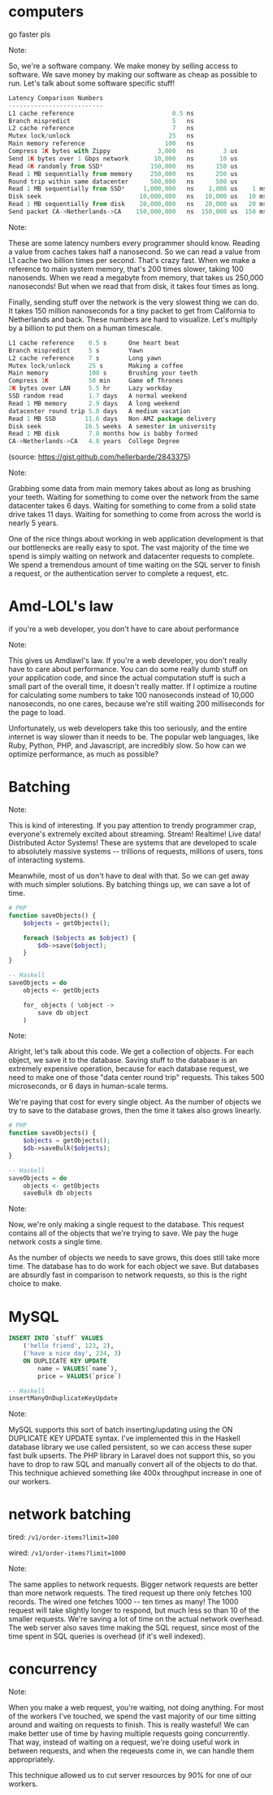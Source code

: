 # computers

go faster pls

Note:

So, we're a software company.
We make money by selling access to software.
We save money by making our software as cheap as possible to run.
Let's talk about some software specific stuff!


```javascript
Latency Comparison Numbers
--------------------------
L1 cache reference                           0.5 ns
Branch mispredict                            5   ns
L2 cache reference                           7   ns                      14x L1 cache
Mutex lock/unlock                           25   ns
Main memory reference                      100   ns                      20x L2 cache, 200x L1 cache
Compress 1K bytes with Zippy             3,000   ns        3 us
Send 1K bytes over 1 Gbps network       10,000   ns       10 us
Read 4K randomly from SSD*             150,000   ns      150 us          ~1GB/sec SSD
Read 1 MB sequentially from memory     250,000   ns      250 us
Round trip within same datacenter      500,000   ns      500 us
Read 1 MB sequentially from SSD*     1,000,000   ns    1,000 us    1 ms  ~1GB/sec SSD, 4X memory
Disk seek                           10,000,000   ns   10,000 us   10 ms  20x datacenter roundtrip
Read 1 MB sequentially from disk    20,000,000   ns   20,000 us   20 ms  80x memory, 20X SSD
Send packet CA->Netherlands->CA    150,000,000   ns  150,000 us  150 ms
```

Note:

These are some latency numbers every programmer should know.
Reading a value from caches takes half a nanosecond.
So we can read a value from L1 cache two billion times per second.
That's crazy fast.
When we make a reference to main system memory, that's 200 times slower, taking 100 nanosends.
When we read a megabyte from memory, that takes us 250,000 nanoseconds!
But when we read that from disk, it takes four times as long.

Finally, sending stuff over the network is the very slowest thing we can do.
It takes 150 million nanoseconds for a tiny packet to get from California to Netherlands and back.
These numbers are hard to visualize.
Let's  multiply by a billion to put them on a human timescale.


```javascript
L1 cache reference    0.5 s      One heart beat
Branch mispredict     5 s        Yawn
L2 cache reference    7 s        Long yawn
Mutex lock/unlock     25 s       Making a coffee
Main memory           100 s      Brushing your teeth
Compress 1K           50 min     Game of Thrones
2K bytes over LAN     5.5 hr     Lazy workday
SSD random read       1.7 days   A normal weekend
Read 1 MB memory      2.9 days   A long weekend
datacenter round trip 5.8 days   A medium vacation
Read 1 MB SSD        11.6 days   Non-AMZ package delivery
Disk seek            16.5 weeks  A semester in university
Read 1 MB disk        7.8 months how is babby formed
CA->Netherlands->CA   4.8 years  College Degree
```
(source: https://gist.github.com/hellerbarde/2843375)

Note:

Grabbing some data from main memory takes about as long as brushing your teeth.
Waiting for something to come over the network from the same datacenter takes 6 days.
Waiting for something to come from a solid state drive takes 11 days.
Waiting for something to come from across the world is nearly 5 years.

One of the nice things about working in web application development is that our bottlenecks are really easy to spot.
The vast majority of the time we spend is simply waiting on network and datacenter requests to complete.
We spend a tremendous amount of time waiting on the SQL server to finish a request, or the authentication server to complete a request, etc.


# Amd-LOL's law

if you're a web developer, you don't have to care about performance

Note:

This gives us Amdlawl's law.
If you're a web developer, you don't really have to care about performance.
You can do some really dumb stuff on your application code, and since the actual computation stuff is such a small part of the overall time, it doesn't really matter.
If I optimize a routine for calculating some numbers to take 100 nanoseconds instead of 10,000 nanoseconds, no one cares, because we're still waiting 200 milliseconds for the page to load.

Unfortunately, us web developers take this too seriously, and the entire internet is way slower than it needs to be.
The popular web languages, like Ruby, Python, PHP, and Javascript, are incredibly slow.
So how can we optimize performance, as much as possible?


# Batching

Note:

This is kind of interesting.
If you pay attention to trendy programmer crap, everyone's extremely excited about streaming.
Stream! Realtime! Live data! Distributed Actor Systems!
These are systems that are developed to scale to absolutely massive systems -- trillions of requests, millions of users, tons of interacting systems.

Meanwhile, most of us don't have to deal with that.
So we can get away with much simpler solutions.
By batching things up, we can save a lot of time.


```php
# PHP
function saveObjects() {
    $objects = getObjects();

    foreach ($objects as $object) {
        $db->save($object);
    }
}
```

```haskell
-- Haskell
saveObjects = do
    objects <- getObjects

    for_ objects ( \object ->
        save db object
    )
```

Note:

Alright, let's talk about this code.
We get a collection of objects.
For each object, we save it to the database.
Saving stuff to the database is an extremely expensive operation, because for each database request, we need to make one of those "data center round trip" requests.
This takes 500 microseconds, or 6 days in human-scale terms.

We're paying that cost for every single object.
As the number of objects we try to save to the database grows, then the time it takes also grows linearly.


```php
# PHP
function saveObjects() {
    $objects = getObjects();
    $db->saveBulk($objects);
}

```

```haskell
-- Haskell
saveObjects = do
    objects <- getObjects
    saveBulk db objects
```

Note:

Now, we're only making a single request to the database.
This request contains all of the objects that we're trying to save.
We pay the huge network costs a single time.

As the number of objects we needs to save grows, this does still take more time.
The database has to do work for each object we save.
But databases are absurdly fast in comparison to network requests, so this is the right choice to make.


# MySQL

```sql
INSERT INTO `stuff` VALUES
    ('hello friend', 123, 2),
    ('have a nice day', 234, 3)
    ON DUPLICATE KEY UPDATE
        name = VALUES(`name`),
        price = VALUES(`price`)
```

```haskell
-- Haskell
insertManyOnDuplicateKeyUpdate
```

Note:

MySQL supports this sort of batch inserting/updating using the ON DUPLICATE KEY UPDATE syntax.
I've implemented this in the Haskell database library we use called persistent, so we can access these super fast bulk upserts.
The PHP library in Laravel does not support this, so you have to drop to raw SQL and manually convert all of the objects to do that.
This technique achieved something like 400x throughput increase in one of our workers.


# network batching

tired: `/v1/order-items?limit=100`

wired: `/v1/order-items?limit=1000`

Note:

The same applies to network requests.
Bigger network requests are better than more network requests.
The tired request up there only fetches 100 records.
The wired one fetches 1000 -- ten times as many!
The 1000 request will take slightly longer to respond, but much less so than 10 of the smaller requests.
We're saving a lot of time on the actual network overhead.
The web server also saves time making the SQL request, since most of the time spent in SQL queries is overhead (if it's well indexed).


# concurrency

Note:

When you make a web request, you're waiting, not doing anything.
For most of the workers I've touched, we spend the vast majority of our time sitting around and waiting on requests to finish.
This is really wasteful!
We can make better use of time by having multiple requests going concurrently.
That way, instead of waiting on a request, we're doing useful work in between requests, and when the reqeuests come in, we can handle them appropriately.

This technique allowed us to cut server resources by 90% for one of our workers.

